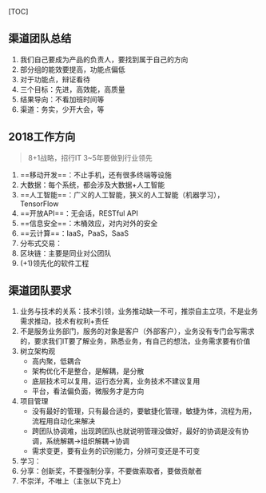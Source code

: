[TOC]
## 渠道团队总结
1. 我们自己要成为产品的负责人，要找到属于自己的方向
2. 部分组的能效要提高，功能点偏低
3. 对于功能点，辩证看待
4. 三个目标：先进，高效能，高质量
5. 结果导向：不看加班时间等
6. 渠道：务实，少开大会，等

## 2018工作方向
> 8+1战略，招行IT 3~5年要做到行业领先  

1. ==移动开发==：不止手机，还有很多终端等设施
2. 大数据：每个系统，都会涉及大数据+人工智能
3. ==人工智能==：广义的人工智能，狭义的人工智能（机器学习），TensorFlow
4. ==开放API==：无会话，RESTful API
5. ==信息安全==：木桶效应，对内对外的安全
6. ==云计算==：IaaS，PaaS，SaaS
7. 分布式交易：
8. 区块链：主要是同业对公团队
9. (+1)领先化的软件工程

## 渠道团队要求

1. 业务与技术的关系：技术引领，业务推动缺一不可，推崇自主立项，不是业务需求推动，技术有权利+责任
2. 不是服务业务部门，服务的对象是客户（外部客户），业务没有专门会写需求的，要求我们IT要了解业务，熟悉业务，有自己的想法，业务需求要有价值
3. 树立架构观
    - 高内聚，低耦合
    - 架构优化不是整合，是解耦，是分散
    - 底层技术可以复用，运行态分离，业务技术不建议复用
    - 平台，看法偏负面，微服务才是方向
4. 项目管理
    - 没有最好的管理，只有最合适的，要敏捷化管理，敏捷为体，流程为用，流程用自动化来解决
    - 跨团队协调难，出现跨团队也就说明管理没做好，最好的协调是没有协调，系统解耦->组织解耦->协调
    - 需求变更，要有业务的识别能力，分辨可变还是不可变
5. 学习：
6. 分享：创新奖，不要强制分享，不要做索取者，要做贡献者
7. 不崇洋，不唯上（主张以下克上）